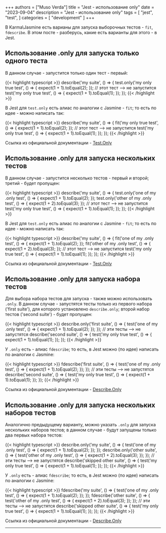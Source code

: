 +++
authors = ["Muso Verda"]
title = "Jest - использование only"
date = "2023-09-04"
description = "Jest - использование only"
tags = [
    "jest",
    "test",
]
categories = [
    "development"
]
+++

В Karma\Jasmine есть варианы для запуска выборочных тестов - `fit`, `fdescribe`. В этом посте - разберусь, какие есть варианты для этого - в Jest.

## Использование .only для запуска только одного теста

В данном случае - запустится только один тест - первый:

{{< highlight typescript >}}
describe('my suite', () => {
  test.only('my only true test', () => {
    expect(1 + 1).toEqual(2);
  });
  // этот тест --> не запустится
  test('my only true test', () => {
    expect(1 + 1).toEqual(1);
  });
});
{{< /highlight >}}

В Jest для `test.only` есть алиас по аналогии с Jasmine - `fit`; то есть по идее - можно написать так:

{{< highlight typescript >}}
describe('my suite', () => {
  fit('my only true test', () => {
    expect(1 + 1).toEqual(2);
  });
  // этот тест --> не запустится
  test('my only true test', () => {
    expect(1 + 1).toEqual(1);
  });
});
{{< /highlight >}}

Ссылка из официальной документации - [Test.Only][2]

## Использование .only для запуска нескольких тестов

В данном случае - запустится несколько тестов - первый и второй; третий - будет пропущен:

{{< highlight typescript >}}
describe('my suite', () => {
  test.only('one of my .only test', () => {
    expect(1 + 1).toEqual(2);
  });
  test.only('other of my .only test', () => {
    expect(1 + 2).toEqual(3);
  });
  // этот тест --> не запустится
  test('my only true test', () => {
    expect(1 + 1).toEqual(1);
  });
});
{{< /highlight >}}

В Jest для `test.only` есть алиас по аналогии с Jasmine - `fit`; то есть по идее - можно написать так:

{{< highlight typescript >}}
describe('my suite', () => {
  fit('one of my .only test', () => {
    expect(1 + 1).toEqual(2);
  });
  fit('other of my .only test', () => {
    expect(1 + 2).toEqual(3);
  });
  // этот тест --> не запустится
  test('my only true test', () => {
    expect(1 + 1).toEqual(1);
  });
});
{{< /highlight >}}

Ссылка из официальной документации - [Test.Only][2]

## Использование .only для запуска набора тестов

Для выбора набора тестов для запуска - также можно использовать `.only`. В данном случае - запустятся тесты только из первого набора ('first suite'), для которого установлено `describe.only`; второй набор тестов ('second suite') - будет пропущен:

{{< highlight typescript >}}
describe.only('first suite', () => {
  test('one of my .only test', () => {
    expect(1 + 1).toEqual(2);
  });
});
// эти тесты --> не запустятся
describe('second suite', () => {
  test('my only true test', () => {
    expect(1 + 1).toEqual(1);
  });
});
{{< /highlight >}}

У `.only` есть - алиас `fdescribe`; то есть, в Jest можно (по идее) написать по аналогии с Jasmine:

{{< highlight typescript >}}
fdescribe('first suite', () => {
  test('one of my .only test', () => {
    expect(1 + 1).toEqual(2);
  });
});
// эти тесты --> не запустятся
describe('second suite', () => {
  test('my only true test', () => {
    expect(1 + 1).toEqual(1);
  });
});
{{< /highlight >}}

Ссылка из официальной документации - [Describe.Only][1]

## Использование .only для запуска нескольких наборов тестов

Аналогично предыдущему варианту, можно указать `.only` для запуска нескольких наборов тестов; в данном случае - будут запущены только два первых набора тестов:

{{< highlight typescript >}}
describe.only('my suite', () => {
  test('one of my .only test', () => {
    expect(1 + 1).toEqual(2);
  });
});
describe.only('other suite', () => {
  test('other of my .only test', () => {
    expect(1 + 2).toEqual(3);
  });
});
// эти тесты --> не запустятся
describe('skipped other suite', () => {
  test('my only true test', () => {
    expect(1 + 1).toEqual(1);
  });
});
{{< /highlight >}}

У `.only` есть - алиас `fdescribe`; то есть, в Jest можно (по идее) написать по аналогии с Jasmine:

{{< highlight typescript >}}
fdescribe('my suite', () => {
  test('one of my .only test', () => {
    expect(1 + 1).toEqual(2);
  });
});
fdescribe('other suite', () => {
  test('other of my .only test', () => {
    expect(1 + 2).toEqual(3);
  });
});
// эти тесты --> не запустятся
describe('skipped other suite', () => {
  test('my only true test', () => {
    expect(1 + 1).toEqual(1);
  });
});
{{< /highlight >}}

Ссылка из официальной документации - [Describe.Only][1]

***
[1]: https://jestjs.io/ru/docs/api#describeonlyname-fn "Describe.Only"
[2]: https://jestjs.io/ru/docs/api#testonlyname-fn-timeout "Test.Only"